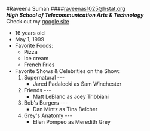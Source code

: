 #Raveena Suman
####raveenas1025@hstat.org  
**_High School of Telecommunication Arts & Technology_**  
Check out my [google site](https://sites.google.com/a/hstat.org/raveenas1025sep11/)
* 16 years old  
* May 1, 1999  
* Favorite Foods:  
   * Pizza  
   * Ice cream  
   * French Fries    
* Favorite Shows & Celebrities on the Show:
   1. Supernatural  ---
      * Jared Padalecki as Sam Winchester    
   2. Friends  ---
      * Matt LeBlanc as Joey Tribbiani  
   3. Bob's Burgers    ---
      * Dan Mintz as Tina Belcher  
   4. Grey's Anatomy  ---
      * Ellen Pompeo as Meredith Grey
 
